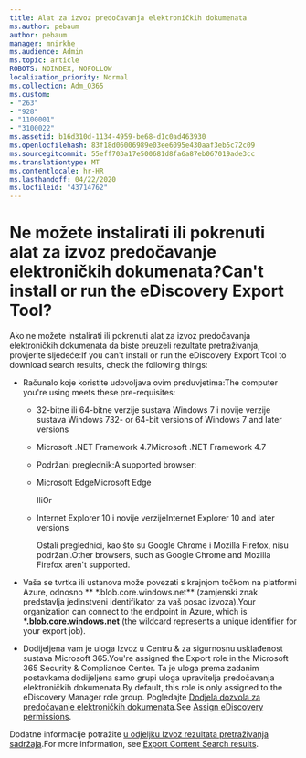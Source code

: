 ```yaml
---
title: Alat za izvoz predočavanja elektroničkih dokumenata
ms.author: pebaum
author: pebaum
manager: mnirkhe
ms.audience: Admin
ms.topic: article
ROBOTS: NOINDEX, NOFOLLOW
localization_priority: Normal
ms.collection: Adm_O365
ms.custom:
- "263"
- "928"
- "1100001"
- "3100022"
ms.assetid: b16d310d-1134-4959-be68-d1c0ad463930
ms.openlocfilehash: 83f18d06006989e03ee6095e430aaf3eb5c72c09
ms.sourcegitcommit: 55eff703a17e500681d8fa6a87eb067019ade3cc
ms.translationtype: MT
ms.contentlocale: hr-HR
ms.lasthandoff: 04/22/2020
ms.locfileid: "43714762"
---
```

# <a name="cant-install-or-run-the-ediscovery-export-tool"></a><span data-ttu-id="1227f-102">Ne možete instalirati ili pokrenuti alat za izvoz predočavanje elektroničkih dokumenata?</span><span class="sxs-lookup"><span data-stu-id="1227f-102">Can't install or run the eDiscovery Export Tool?</span></span>

<span data-ttu-id="1227f-103">Ako ne možete instalirati ili pokrenuti alat za izvoz predočavanja elektroničkih dokumenata da biste preuzeli rezultate pretraživanja, provjerite sljedeće:</span><span class="sxs-lookup"><span data-stu-id="1227f-103">If you can't install or run the eDiscovery Export Tool to download search results, check the following things:</span></span>
  
- <span data-ttu-id="1227f-104">Računalo koje koristite udovoljava ovim preduvjetima:</span><span class="sxs-lookup"><span data-stu-id="1227f-104">The computer you're using meets these pre-requisites:</span></span>

  - <span data-ttu-id="1227f-105">32-bitne ili 64-bitne verzije sustava Windows 7 i novije verzije sustava Windows 7</span><span class="sxs-lookup"><span data-stu-id="1227f-105">32- or 64-bit versions of Windows 7 and later versions</span></span>

  - <span data-ttu-id="1227f-106">Microsoft .NET Framework 4.7</span><span class="sxs-lookup"><span data-stu-id="1227f-106">Microsoft .NET Framework 4.7</span></span>

  - <span data-ttu-id="1227f-107">Podržani preglednik:</span><span class="sxs-lookup"><span data-stu-id="1227f-107">A supported browser:</span></span>

  - <span data-ttu-id="1227f-108">Microsoft Edge</span><span class="sxs-lookup"><span data-stu-id="1227f-108">Microsoft Edge</span></span>

    <span data-ttu-id="1227f-109">Ili</span><span class="sxs-lookup"><span data-stu-id="1227f-109">Or</span></span>

  - <span data-ttu-id="1227f-110">Internet Explorer 10 i novije verzije</span><span class="sxs-lookup"><span data-stu-id="1227f-110">Internet Explorer 10 and later versions</span></span>

    <span data-ttu-id="1227f-111">Ostali preglednici, kao što su Google Chrome i Mozilla Firefox, nisu podržani.</span><span class="sxs-lookup"><span data-stu-id="1227f-111">Other browsers, such as Google Chrome and Mozilla Firefox aren't supported.</span></span>

- <span data-ttu-id="1227f-112">Vaša se tvrtka ili ustanova može povezati s krajnjom točkom na platformi Azure, odnosno \*\* \*.blob.core.windows.net\*\* (zamjenski znak predstavlja jedinstveni identifikator za vaš posao izvoza).</span><span class="sxs-lookup"><span data-stu-id="1227f-112">Your organization can connect to the endpoint in Azure, which is **\*.blob.core.windows.net** (the wildcard represents a unique identifier for your export job).</span></span>

- <span data-ttu-id="1227f-113">Dodijeljena vam je uloga Izvoz u Centru &amp; za sigurnosnu usklađenost sustava Microsoft 365.</span><span class="sxs-lookup"><span data-stu-id="1227f-113">You're assigned the Export role in the Microsoft 365 Security &amp; Compliance Center.</span></span> <span data-ttu-id="1227f-114">Ta je uloga prema zadanim postavkama dodijeljena samo grupi uloga upravitelja predočavanja elektroničkih dokumenata.</span><span class="sxs-lookup"><span data-stu-id="1227f-114">By default, this role is only assigned to the eDiscovery Manager role group.</span></span> <span data-ttu-id="1227f-115">Pogledajte [Dodjela dozvola za predočavanje elektroničkih dokumenata](https://docs.microsoft.com/office365/securitycompliance/assign-ediscovery-permissions).</span><span class="sxs-lookup"><span data-stu-id="1227f-115">See [Assign eDiscovery permissions](https://docs.microsoft.com/office365/securitycompliance/assign-ediscovery-permissions).</span></span>

<span data-ttu-id="1227f-116">Dodatne informacije potražite [u odjeljku Izvoz rezultata pretraživanja sadržaja](https://docs.microsoft.com/office365/securitycompliance/export-search-results).</span><span class="sxs-lookup"><span data-stu-id="1227f-116">For more information, see [Export Content Search results](https://docs.microsoft.com/office365/securitycompliance/export-search-results).</span></span>
  